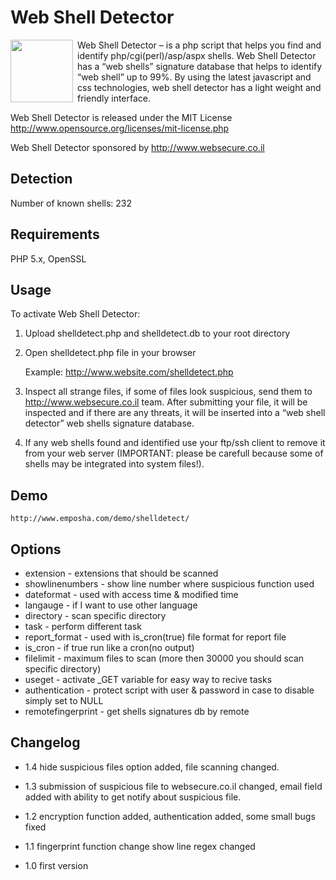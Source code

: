 Web Shell Detector
==================
<img src="http://www.emposha.com/wp-content/uploads/2011/07/shelldetect3-300x201.png" width="100" align="left" style="padding-right: 4px;" /> Web Shell Detector – is a php script that helps you find and identify php/cgi(perl)/asp/aspx shells. Web Shell Detector has a “web shells” signature database that helps to identify “web shell” up to 99%. By using the latest javascript and css technologies, web shell detector has a light weight and friendly interface.

Web Shell Detector is released under the MIT License <http://www.opensource.org/licenses/mit-license.php>

Web Shell Detector sponsored by http://www.websecure.co.il


Detection
---------

  Number of known shells: 232

Requirements
------------
PHP 5.x, OpenSSL

Usage
-----
To activate Web Shell Detector:

1) Upload shelldetect.php and shelldetect.db to your root directory

2) Open shelldetect.php file in your browser

    Example: http://www.website.com/shelldetect.php

3) Inspect all strange files, if some of files look suspicious, send them to http://www.websecure.co.il team. After submitting your file, it will be inspected and if there are any threats, it will be inserted into a “web shell detector” web shells signature database.

4) If any web shells found and identified use your ftp/ssh client to remove it from your web server (IMPORTANT: please be carefull because some of shells may be integrated into system files!).

Demo
----

    http://www.emposha.com/demo/shelldetect/

Options
-------
 - extension - extensions that should be scanned
 - showlinenumbers - show line number where suspicious function used
 - dateformat - used with access time & modified time
 - langauge - if I want to use other language
 - directory - scan specific directory
 - task - perform different task
 - report_format - used with is_cron(true) file format for report file
 - is_cron - if true run like a cron(no output)
 - filelimit - maximum files to scan (more then 30000 you should scan specific directory)
 - useget - activate _GET variable for easy way to recive tasks
 - authentication  - protect script with user & password in case to disable simply set to NULL
 - remotefingerprint - get shells signatures db by remote
  

Changelog
---------
 - 1.4 hide suspicious files option added, file scanning changed.

 - 1.3 submission of suspicious file to websecure.co.il changed, email field added with ability to get notify about suspicious file.
 
 - 1.2 encryption function added, authentication added, some small bugs fixed

 - 1.1 fingerprint function change
       show line regex changed

 - 1.0 first version